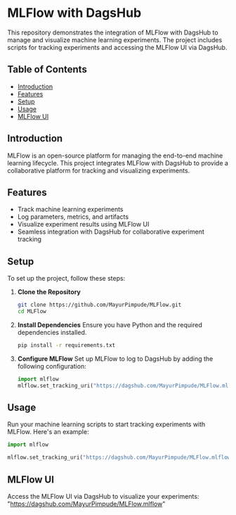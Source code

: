 # MLFlow with DagsHub

This repository demonstrates the integration of MLFlow with DagsHub to manage and visualize machine learning experiments. The project includes scripts for tracking experiments and accessing the MLFlow UI via DagsHub.

## Table of Contents
- [Introduction](#introduction)
- [Features](#features)
- [Setup](#setup)
- [Usage](#usage)
- [MLFlow UI](#mlflow-ui)

## Introduction
MLFlow is an open-source platform for managing the end-to-end machine learning lifecycle. This project integrates MLFlow with DagsHub to provide a collaborative platform for tracking and visualizing experiments.

## Features
- Track machine learning experiments
- Log parameters, metrics, and artifacts
- Visualize experiment results using MLFlow UI
- Seamless integration with DagsHub for collaborative experiment tracking

## Setup
To set up the project, follow these steps:

1. **Clone the Repository**
    ```bash
    git clone https://github.com/MayurPimpude/MLFlow.git
    cd MLFlow
    ```

2. **Install Dependencies**
    Ensure you have Python and the required dependencies installed.
    ```bash
    pip install -r requirements.txt
    ```

3. **Configure MLFlow**
    Set up MLFlow to log to DagsHub by adding the following configuration:
    ```python
    import mlflow
    mlflow.set_tracking_uri("https://dagshub.com/MayurPimpude/MLFlow.mlflow")
    ```

## Usage
Run your machine learning scripts to start tracking experiments with MLFlow. Here's an example:

```python
import mlflow

mlflow.set_tracking_uri("https://dagshub.com/MayurPimpude/MLFlow.mlflow")
```

## MLFlow UI
Access the MLFlow UI via DagsHub to visualize your experiments:
"https://dagshub.com/MayurPimpude/MLFlow.mlflow"
